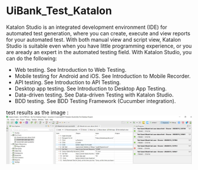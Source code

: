 # UiBank_Test_Katalon

Katalon Studio is an integrated development environment (IDE) for automated test generation, where you can create, execute and view reports for your automated test. With both manual view and script view, Katalon Studio is suitable even when you have little programming experience, or you are aready an expert in the automated testing field.
With Katalon Studio, you can do the following:

- Web testing. See Introduction to Web Testing.
- Mobile testing for Android and iOS. See Introduction to Mobile Recorder.
- API testing. See Introduction to API Testing.
- Desktop app testing. See Introduction to Desktop App Testing.
- Data-driven testing. See Data-driven Testing with Katalon Studio.
- BDD testing. See BDD Testing Framework (Cucumber integration).

test results as the image :
![katalon tests](katalon_tests.JPG)